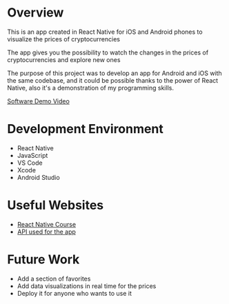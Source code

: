 # Overview

This is an app created in React Native for iOS and Android phones to visualize the prices of cryptocurrencies

The app gives you the possibility to watch the changes in the prices of cryptocurrencies and explore new ones

The purpose of this project was to develop an app for Android and iOS with the same codebase, and it could be possible thanks to the power of React Native, also it's a demonstration of my programming skills.

[Software Demo Video](http://youtube.link.goes.here)

# Development Environment

- React Native
- JavaScript
- VS Code
- Xcode
- Android Studio

# Useful Websites

* [React Native Course](https://platzi.com/cursos/react-native)
* [API used for the app](https://www.coinlore.com/cryptocurrency-data-api)

# Future Work

* Add a section of favorites
* Add data visualizations in real time for the prices
* Deploy it for anyone who wants to use it
